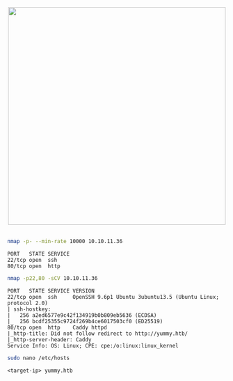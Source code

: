 <div align=center>
  <img src="https://github.com/user-attachments/assets/a475c06b-f2dc-4c07-91d7-bf7e2bcaa6d4" width="500">
</div>

<br>

```bash
nmap -p- --min-rate 10000 10.10.11.36
```

```plaintext
PORT   STATE SERVICE
22/tcp open  ssh
80/tcp open  http
```

```bash
nmap -p22,80 -sCV 10.10.11.36
```

```plaintext
PORT   STATE SERVICE VERSION
22/tcp open  ssh     OpenSSH 9.6p1 Ubuntu 3ubuntu13.5 (Ubuntu Linux; protocol 2.0)
| ssh-hostkey: 
|   256 a2ed6577e9c42f134919b0b809eb5636 (ECDSA)
|_  256 bcdf25355c9724f269b4ce6017503cf0 (ED25519)
80/tcp open  http    Caddy httpd
|_http-title: Did not follow redirect to http://yummy.htb/
|_http-server-header: Caddy
Service Info: OS: Linux; CPE: cpe:/o:linux:linux_kernel
```

```bash
sudo nano /etc/hosts
```

```plaintext
<target-ip> yummy.htb
```
